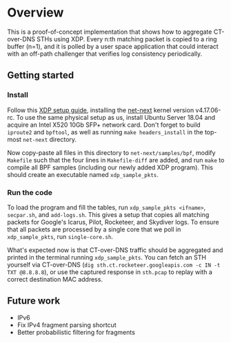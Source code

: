 # Overview
This is a proof-of-concept implementation that shows how to aggregate
CT-over-DNS STHs using XDP. Every n:th matching packet is copied to a ring
buffer (n=1), and it is polled by a user space application that could interact
with an off-path challenger that verifies log consistency periodically.

## Getting started
### Install
Follow this
  [XDP setup guide](https://github.com/cilium/cilium/blob/doc-1.0/Documentation/bpf.rst),
installing the
  [net-next](https://git.kernel.org/pub/scm/linux/kernel/git/davem/net-next.git)
kernel version v4.17.06-rc. To use the same physical setup as us, install Ubuntu
Server 18.04 and acquire an Intel X520 10Gb SFP+ network card. Don't forget to
build `iproute2` and `bpftool`, as well as running `make headers_install` in the
top-most `net-next` directory.

Now copy-paste all files in this directory to `net-next/samples/bpf`, modify
`Makefile` such that the four lines in `Makefile-diff` are added, and run `make`
to compile all BPF samples (including our newly added XDP program). This should
create an executable named `xdp_sample_pkts`.

### Run the code
To load the program and fill the tables, run
  `xdp_sample_pkts <ifname>`,
  `secpar.sh`, and
  `add-logs.sh`.
This gives a setup that copies all matching packets for Google's
  Icarus,
  Pilot,
  Rocketeer, and
  Skydiver
logs. To ensure that all packets are processed by a single core that we poll in
`xdp_sample_pkts`, run `single-core.sh`.

What's expected now is that CT-over-DNS traffic should be aggregated and
printed in the terminal running `xdp_sample_pkts`. You can fetch an STH yourself
via CT-over-DNS
  (`dig sth.ct.rocketeer.googleapis.com -c IN -t TXT @8.8.8.8`),
or use the captured response in `sth.pcap` to replay with a correct destination
MAC address.

## Future work
* IPv6
* Fix IPv4 fragment parsing shortcut
* Better probabilistic filtering for fragments
